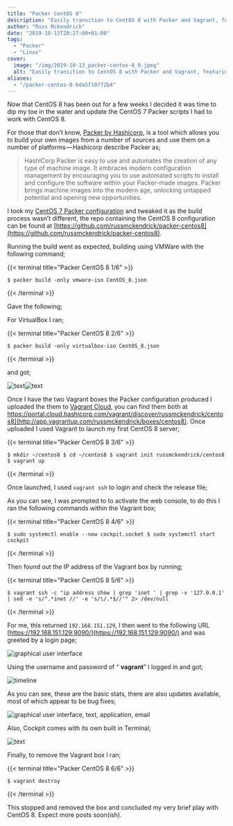 ```yaml
---
title: "Packer CentOS 8"
description: "Easily transition to CentOS 8 with Packer and Vagrant, featuring Cockpit for efficient server management."
author: "Russ Mckendrick"
date: "2019-10-13T20:27:00+01:00"
tags:
  - "Packer"
  - "Linux"
cover:
  image: "/img/2019-10-13_packer-centos-8_0.jpeg"
  alt: "Easily transition to CentOS 8 with Packer and Vagrant, featuring Cockpit for efficient server management."
aliases:
  - "/packer-centos-8-bda5f10772b4"
---
```


Now that CentOS 8 has been out for a few weeks I decided it was time to dip my toe in the water and update the CentOS 7 Packer scripts I had to work with CentOS 8.

For those that don’t know, [Packer by Hashicorp](https://www.packer.io), is a tool which allows you to build your own images from a number of sources and use them on a number of platforms — Hashicorp describe Packer as;

> HashiCorp Packer is easy to use and automates the creation of any type of machine image. It embraces modern configuration management by encouraging you to use automated scripts to install and configure the software within your Packer-made images. Packer brings machine images into the modern age, unlocking untapped potential and opening new opportunities.

I took my [CentOS 7 Packer configuration](https://github.com/russmckendrick/packer-centos7) and tweaked it as the build process wasn’t different, the repo containing the CentOS 8 configuration can be found at [https://github.com/russmckendrick/packer-centos8](https://github.com/russmckendrick/packer-centos8).

Running the build went as expected, building using VMWare with the following command;

{{< terminal title="Packer CentOS 8 1/6" >}}
```
$ packer build -only vmware-iso CentOS_8.json
```
{{< /terminal >}}

Gave the following;

For VirtualBox I ran;

{{< terminal title="Packer CentOS 8 2/6" >}}
```
$ packer build -only virtualbox-iso CentOS_8.json
```
{{< /terminal >}}

and got;

![text](/img/2019-10-13_packer-centos-8_1.png)![text](/img/2019-10-13_packer-centos-8_2.png)

Once I have the two Vagrant boxes the Packer configuration produced I uploaded the them to [Vagrant Cloud](https://portal.cloud.hashicorp.com/vagrant/discover/russmckendrick/), you can find them both at https://portal.cloud.hashicorp.com/vagrant/discover/russmckendrick/centos8](http://app.vagrantup.com/russmckendrick/boxes/centos8). Once uploaded I used Vagrant to launch my first CentOS 8 server;

{{< terminal title="Packer CentOS 8 3/6" >}}
```
$ mkdir ~/centos8 $ cd ~/centos8 $ vagrant init russmckendrick/centos8 $ vagrant up
```
{{< /terminal >}}

Once launched, I used `vagrant ssh` to login and check the release file;

As you can see, I was prompted to to activate the web console, to do this I ran the following commands within the Vagrant box;

{{< terminal title="Packer CentOS 8 4/6" >}}
```
$ sudo systemctl enable --now cockpit.socket $ sudo systemctl start cockpit
```
{{< /terminal >}}

Then found out the IP address of the Vagrant box by running;

{{< terminal title="Packer CentOS 8 5/6" >}}
```
$ vagrant ssh -c "ip address show | grep 'inet ' | grep -v '127.0.0.1' | sed -e 's/^.*inet //' -e 's/\/.*$//'" 2> /dev/null
```
{{< /terminal >}}

For me, this returned `192.168.151.129`, I then went to the following URL [https://192.168.151.129:9090/](https://192.168.151.129:9090/) and was greeted by a login page;

![graphical user interface](/img/2019-10-13_packer-centos-8_3.png)

Using the username and password of “ **vagrant**” I logged in and got;

![timeline](/img/2019-10-13_packer-centos-8_4.png)

As you can see, these are the basic stats, there are also updates available, most of which appear to be bug fixes;

![graphical user interface, text, application, email](/img/2019-10-13_packer-centos-8_5.png)

Also, Cockpit comes with its own built in Terminal;

![text](/img/2019-10-13_packer-centos-8_6.png)

Finally, to remove the Vagrant box I ran;

{{< terminal title="Packer CentOS 8 6/6" >}}
```
$ vagrant destroy
```
{{< /terminal >}}

This stopped and removed the box and concluded my very brief play with CentOS 8. Expect more posts soon(ish).
